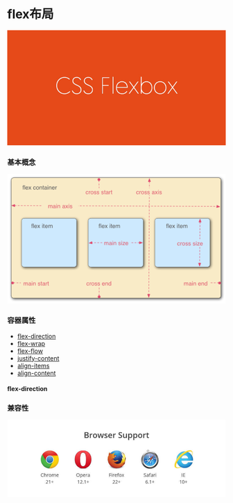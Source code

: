# flex布局

![](/assets/5a7d00514af1e464221c677c15e8e990.png)

### 基本概念

![](/assets/3791e575c48b3698be6a94ae1dbff79d.png)

### 容器属性

* [flex-direction](flex-direction)
* [flex-wrap](flex-wrap)
* [flex-flow](flex-flow)
* [justify-content](justify-content)
* [align-items](align-items)
* [align-content](align-content)

<a name="flex-direction"></a>
#### flex-direction

### 兼容性

![](/assets/8712d713c7d0b884a5cb9770efc422b4.jpg)


